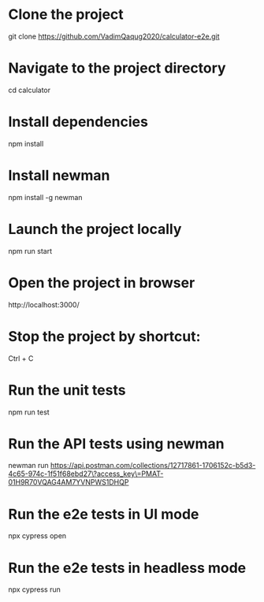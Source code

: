 # Clone the project
git clone https://github.com/VadimQaqug2020/calculator-e2e.git

# Navigate to the project directory
cd calculator

# Install dependencies
npm install

# Install newman
npm install -g newman

# Launch the project locally
npm run start

# Open the project in browser
http://localhost:3000/

# Stop the project by shortcut: 
Ctrl + C

# Run the unit tests
npm run test

# Run the API tests using newman
newman run https://api.postman.com/collections/12717861-1706152c-b5d3-4c65-974c-1f51f68ebd27\?access_key\=PMAT-01H9R70VQAG4AM7YVNPWS1DHQP

# Run the e2e tests in UI mode
npx cypress open

# Run the e2e tests in headless mode
npx cypress run